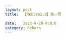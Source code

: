 ```yaml
---
layout: post
title:  【Reborn2.0】第一周

date:   2023-9-29 0:0:0
category: Reborn
---
```


<!--![](http://s1r3itzmh.hd-bkt.clouddn.com/img/week1_2310011610.png)-->



